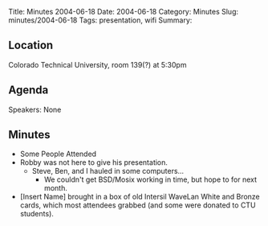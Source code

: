 Title: Minutes 2004-06-18
Date: 2004-06-18
Category: Minutes
Slug: minutes/2004-06-18
Tags: presentation, wifi 
Summary:

Location
--------

Colorado Technical University, room 139(?) at 5:30pm

Agenda
------

Speakers: None

Minutes
-------

-   Some People Attended
-   Robby was not here to give his presentation.
    -   Steve, Ben, and I hauled in some computers...
        -   We couldn't get BSD/Mosix working in time, but hope to for
            next month.
-   [Insert Name] brought in a box of old Intersil WaveLan White and
    Bronze cards, which most attendees grabbed (and some were donated to
    CTU students).

